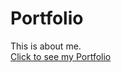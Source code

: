 # Portfolio
This is about me. <br>
<a href="https://amitkys.github.io/portfolio/">Click to see my Portfolio</a>
